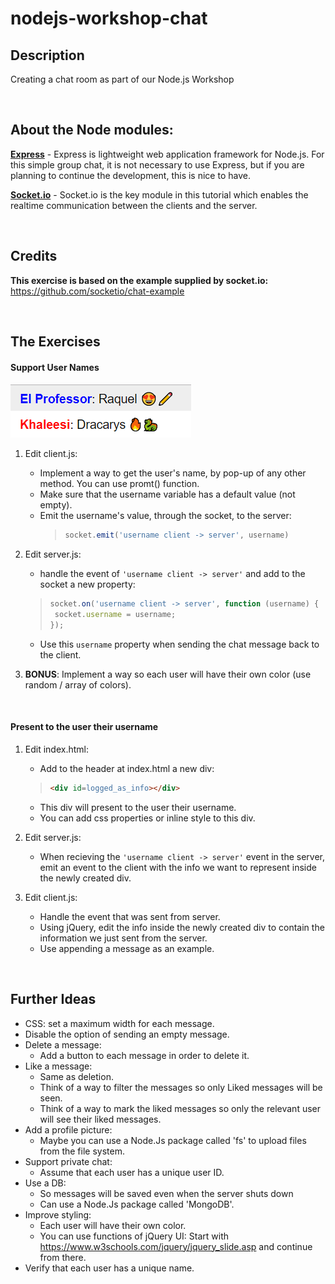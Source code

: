 # nodejs-workshop-chat
## Description
Creating a chat room as part of our Node.js Workshop

<br/>

## About the Node modules:
**[Express](https://expressjs.com)** - Express is lightweight web application framework for Node.js. For this simple group chat, it is not necessary to use Express, but if you are planning to continue the development, this is nice to have.  

**[Socket.io](https://socket.io)** - Socket.io is the key module in this tutorial which enables the realtime communication between the clients and the server.  

<br/>

## Credits
**This exercise is based on the example supplied by socket.io:**  
 https://github.com/socketio/chat-example

<br/>

## The Exercises
#### Support User Names
![Support User Names Result](./README_resources/insert_user_name_colored.png)

1. Edit client.js:
   - Implement a way to get the user's name, by pop-up of any other method. You can use promt() function.
   - Make sure that the username variable has a default value (not empty).
   - Emit the username's value, through the socket, to the server:
      > ```javascript
      > socket.emit('username client -> server', username)
      > ```

2. Edit server.js:
   - handle the event of ```'username client -> server'``` and add to the socket a new property:
   > ```javascript
   > socket.on('username client -> server', function (username) {
   >  socket.username = username;
   > });
   > ```
   
   - Use this ```username``` property when sending the chat message back to the client.

3. **BONUS**: Implement a way so each user will have their own color (use random / array of colors).

<br/>

#### Present to the user their username
1. Edit index.html:
   - Add to the header at index.html a new div:
   > ```html
   > <div id=logged_as_info></div>
   > ``` 
   - This div will present to the user their username.
   - You can add css properties or inline style to this div.

2. Edit server.js: 
   - When recieving the ```'username client -> server'``` event in the server, emit an event to the client with the info we want to represent inside the newly created div.

3. Edit client.js:
   - Handle the event that was sent from server.
   - Using jQuery, edit the info inside the newly created div to contain the information we just sent from the server.
   - Use appending a message as an example.


<br/>

 ## Further Ideas
 - CSS: set a maximum width for each message.
 - Disable the option of sending an empty message.
 - Delete a message:
    - Add a button to each message in order to delete it.
 - Like a message:
    - Same as deletion.
    - Think of a way to filter the messages so only Liked messages will be seen.
    - Think of a way to mark the liked messages so only the relevant user will see their liked messages.
 - Add a profile picture:
    - Maybe you can use a Node.Js package called 'fs' to upload files from the file system. 
 - Support private chat:
    - Assume that each user has a unique user ID.
 - Use a DB:
    - So messages will be saved even when the server shuts down
    - Can use a Node.Js package called 'MongoDB'.
- Improve styling:
   - Each user will have their own color.
   - You can use functions of jQuery UI: Start with https://www.w3schools.com/jquery/jquery_slide.asp and continue from there.
- Verify that each user has a unique name.